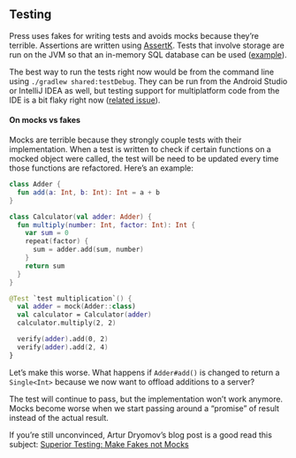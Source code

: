 ## Testing
Press uses fakes for writing tests and avoids mocks because they’re terrible. Assertions are written using [AssertK](https://github.com/willowtreeapps/assertk). Tests that involve storage are run on the JVM so that an in-memory SQL database can be used ([example](https://github.com/saket/Press/blob/master/shared/src/commonTest/kotlin/me/saket/press/shared/note/RealNoteRepositoryTest.kt#L20)).

The best way to run the tests right now would be from the command line using `./gradlew shared:testDebug`. They can be run from the Android Studio or IntelliJ IDEA as well, but testing support for multiplatform code from the IDE is a bit flaky right now ([related issue](https://youtrack.jetbrains.com/issue/KT-34535)).

#### On mocks vs fakes
Mocks are terrible because they strongly couple tests with their implementation. When  a test is written to check if certain functions on a mocked object were called, the test will be need to be updated every time those functions are refactored.  Here’s an example:

```kotlin
class Adder {
  fun add(a: Int, b: Int): Int = a + b
}

class Calculator(val adder: Adder) {
  fun multiply(number: Int, factor: Int): Int {
    var sum = 0
    repeat(factor) {
      sum = adder.add(sum, number)
    }
    return sum
  }
}

@Test `test multiplication`() {
  val adder = mock(Adder::class)
  val calculator = Calculator(adder)
  calculator.multiply(2, 2)

  verify(adder).add(0, 2)
  verify(adder).add(2, 4)
}
```

Let’s make this worse. What happens if `Adder#add()` is changed to return a `Single<Int>` because we now want to offload additions to a server? 

The test will continue to pass, but the implementation won’t work anymore.  Mocks become worse when we start passing around a “promise” of result instead of the actual result. 

If you’re still unconvinced, Artur Dryomov’s blog post is a good read this subject:
[Superior Testing: Make Fakes not Mocks](https://arturdryomov.online/posts/superior-testing-make-fakes-not-mocks/)
